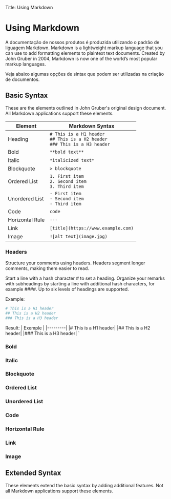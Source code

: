 Title: Using Markdown

# Using Markdown

A documentação de nossos produtos é produzida utilizando o padrão de liguagem Markdown. Markdown is a lightweight markup language that you can use to add formatting elements to plaintext text documents. Created by John Gruber in 2004, Markdown is now one of the world’s most popular markup languages.

Veja abaixo algumas opções de sintax que podem ser utilizadas na criação de documentos.

## Basic Syntax

These are the elements outlined in John Gruber's original design document. All Markdown applications support these elements.

| Element | Markdown Syntax |
|---------|-----------------|
| Heading | `# This is a H1 header` <br/> `## This is a H2 header` <br/> `### This is a H3 header` |
| Bold | `**bold text**`|
|Italic	| `*italicized text*` |
|Blockquote	| `> blockquote` |
|Ordered List |	`1. First item` <br/> `2. Second item` <br/> `3. Third item` |
|Unordered List	| `- First item` <br/> `- Second item` <br/> `- Third item` |
| Code | `code` |
| Horizontal Rule | ``---`` |
| Link | `[title](https://www.example.com)`|
| Image | `![alt text](image.jpg)` |


### Headers
Structure your comments using headers. Headers segment longer comments, making them easier to read.

Start a line with a hash character # to set a heading. Organize your remarks with subheadings by starting a line with additional hash characters, for example ####. Up to six levels of headings are supported.

Example:

```sh
# This is a H1 header
## This is a H2 header
### This is a H3 header
```

Result:
| Exemple |
|---------|
|# This is a H1 header|
|## This is a H2 header|
|### This is a H3 header|
`
### Bold

### Italic

### Blockquote

### Ordered List

### Unordered List

### Code

### Horizontal Rule

### Link

### Image


## Extended Syntax

These elements extend the basic syntax by adding additional features. Not all Markdown applications support these elements.

